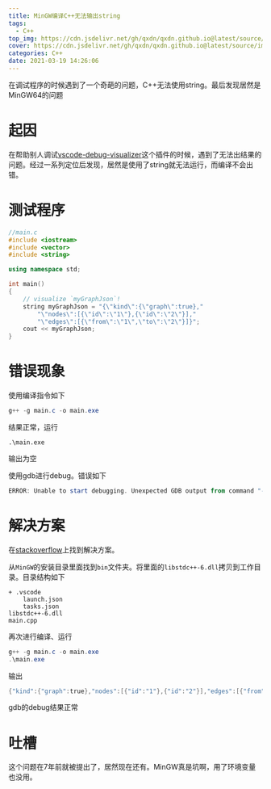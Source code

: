 ```yaml
---
title: MinGW编译C++无法输出string
tags:
  - C++
top_img: https://cdn.jsdelivr.net/gh/qxdn/qxdn.github.io@latest/source/images/mingw64problem/top_img.png
cover: https://cdn.jsdelivr.net/gh/qxdn/qxdn.github.io@latest/source/images/mingw64problem/top_img.png
categories: C++
date: 2021-03-19 14:26:06
---
```



在调试程序的时候遇到了一个奇葩的问题，C++无法使用string。最后发现居然是MinGW64的问题
<!--more-->

# 起因

在帮助别人调试[vscode-debug-visualizer](https://github.com/hediet/vscode-debug-visualizer)这个插件的时候，遇到了无法出结果的问题。经过一系列定位后发现，居然是使用了string就无法运行，而编译不会出错。

# 测试程序
```c++
//main.c
#include <iostream>
#include <vector>
#include <string>

using namespace std;

int main()
{
    // visualize `myGraphJson`!
    string myGraphJson = "{\"kind\":{\"graph\":true},"
        "\"nodes\":[{\"id\":\"1\"},{\"id\":\"2\"}],"
        "\"edges\":[{\"from\":\"1\",\"to\":\"2\"}]}";
    cout << myGraphJson;
}
```

# 错误现象
使用编译指令如下
```powershell
g++ -g main.c -o main.exe
```
结果正常，运行
```
.\main.exe
```
输出为空

使用gdb进行debug。错误如下
```powershell
ERROR: Unable to start debugging. Unexpected GDB output from command "-exec-run". During startup program exited with code 0xc0000139.
```

# 解决方案
在[stackoverflow](https://stackoverflow.com/questions/18668003/the-procedure-entry-point-gxx-personality-v0-could-not-be-located)上找到解决方案。

从`MinGW`的安装目录里面找到`bin`文件夹。将里面的`libstdc++-6.dll`拷贝到工作目录。目录结构如下
```
+ .vscode
    launch.json
    tasks.json
libstdc++-6.dll
main.cpp
```

再次进行编译、运行
```powershell
g++ -g main.c -o main.exe
.\main.exe
```
输出
```powershell
{"kind":{"graph":true},"nodes":[{"id":"1"},{"id":"2"}],"edges":[{"from":"1","to":"2"}]}
```
gdb的debug结果正常

# 吐槽
这个问题在7年前就被提出了，居然现在还有。MinGW真是坑啊，用了环境变量也没用。

